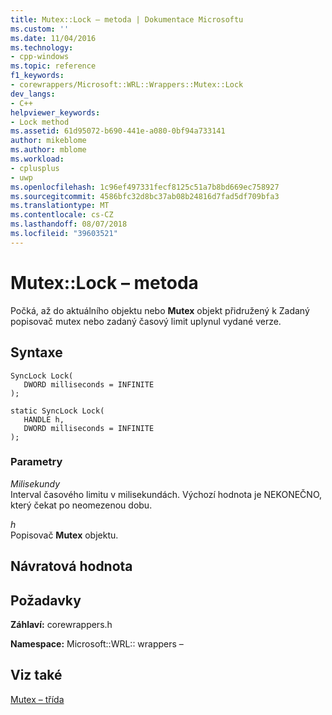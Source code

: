 ```yaml
---
title: Mutex::Lock – metoda | Dokumentace Microsoftu
ms.custom: ''
ms.date: 11/04/2016
ms.technology:
- cpp-windows
ms.topic: reference
f1_keywords:
- corewrappers/Microsoft::WRL::Wrappers::Mutex::Lock
dev_langs:
- C++
helpviewer_keywords:
- Lock method
ms.assetid: 61d95072-b690-441e-a080-0bf94a733141
author: mikeblome
ms.author: mblome
ms.workload:
- cplusplus
- uwp
ms.openlocfilehash: 1c96ef497331fecf8125c51a7b8bd669ec758927
ms.sourcegitcommit: 4586bfc32d8bc37ab08b24816d7fad5df709bfa3
ms.translationtype: MT
ms.contentlocale: cs-CZ
ms.lasthandoff: 08/07/2018
ms.locfileid: "39603521"
---
```

# <a name="mutexlock-method"></a>Mutex::Lock – metoda
Počká, až do aktuálního objektu nebo **Mutex** objekt přidružený k Zadaný popisovač mutex nebo zadaný časový limit uplynul vydané verze.  
  
## <a name="syntax"></a>Syntaxe  
  
```  
SyncLock Lock(  
   DWORD milliseconds = INFINITE  
);  
  
static SyncLock Lock(  
   HANDLE h,  
   DWORD milliseconds = INFINITE  
);  
```  
  
### <a name="parameters"></a>Parametry  
 *Milisekundy*  
 Interval časového limitu v milisekundách. Výchozí hodnota je NEKONEČNO, který čekat po neomezenou dobu.  
  
 *h*  
 Popisovač **Mutex** objektu.  
  
## <a name="return-value"></a>Návratová hodnota  
  
## <a name="requirements"></a>Požadavky  
 **Záhlaví:** corewrappers.h  
  
 **Namespace:** Microsoft::WRL:: wrappers –
 
 ## <a name="see-also"></a>Viz také
 [Mutex – třída](../windows/mutex-class1.md)